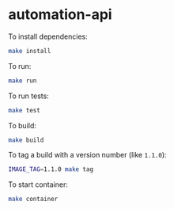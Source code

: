 # automation-api

To install dependencies:

```bash
make install
```

To run:

```bash
make run
```

To run tests:
```bash
make test
```

To build:
```bash
make build
```

To tag a build with a version number (like `1.1.0`):
```bash
IMAGE_TAG=1.1.0 make tag
```

To start container:

```bash
make container
```
